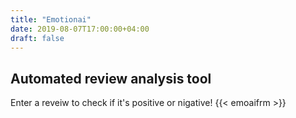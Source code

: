 ```yaml
---
title: "Emotionai"
date: 2019-08-07T17:00:00+04:00
draft: false
---
```


## Automated review analysis tool

Enter a reveiw to check if it's positive or nigative!
{{< emoaifrm >}}